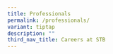 ```yaml
---
title: Professionals
permalink: /professionals/
variant: tiptap
description: ""
third_nav_title: Careers at STB
---
```

